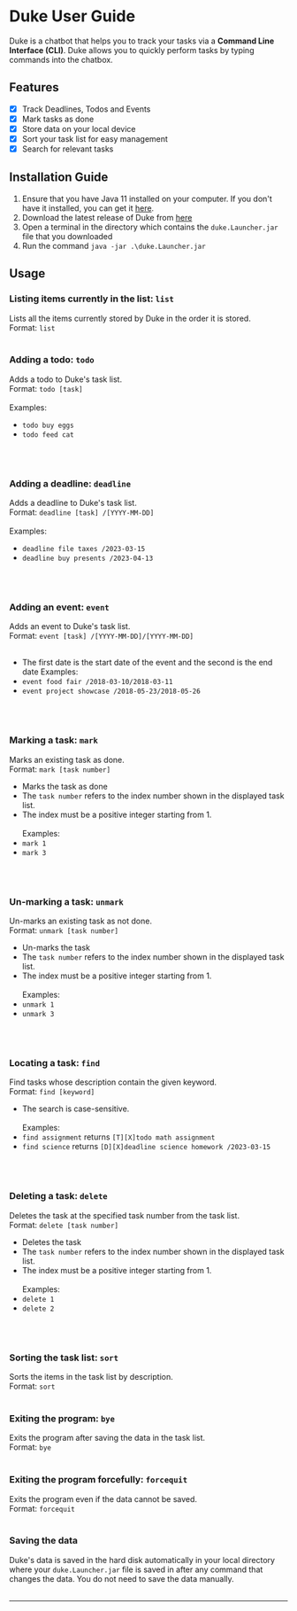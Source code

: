 # Duke User Guide

Duke is a chatbot that helps you to track your tasks via a **Command Line Interface (CLI)**. 
Duke allows you to quickly perform tasks by typing commands into the chatbox.

## Features 
- [X] Track Deadlines, Todos and Events
- [X] Mark tasks as done
- [X] Store data on your local device
- [X] Sort your task list for easy management
- [X] Search for relevant tasks

## Installation Guide
1. Ensure that you have Java 11 installed on your computer. If you don't have it installed, you can get it 
[here](https://www.oracle.com/java/technologies/downloads/#java11).
4. Download the latest release of Duke from [here](https://github.com/clydelhui/ip/releases)
5. Open a terminal in the directory which contains the `duke.Launcher.jar` file that you downloaded
6. Run the command `java -jar .\duke.Launcher.jar`

## Usage

### Listing items currently in the list: `list`

Lists all the items currently stored by Duke in the order it is stored.
<br /> Format: `list`
<br />
<br />

### Adding a todo: `todo`
Adds a todo to Duke's task list.<br />
Format: `todo [task]`<br /><br />
Examples:
- `todo buy eggs`
- `todo feed cat`
<br />
<br />


### Adding a deadline: `deadline`
Adds a deadline to Duke's task list.<br />
Format: `deadline [task] /[YYYY-MM-DD]`<br /><br />
Examples:
- `deadline file taxes /2023-03-15`
- `deadline buy presents /2023-04-13`
<br />
<br />


### Adding an event: `event`
Adds an event to Duke's task list.<br />
Format: `event [task] /[YYYY-MM-DD]/[YYYY-MM-DD]`<br /><br />
- The first date is the start date of the event and the second is the end date
Examples:
- `event food fair /2018-03-10/2018-03-11`
- `event project showcase /2018-05-23/2018-05-26`
<br />
<br />

### Marking a task: `mark`
Marks an existing task as done.<br />
Format: `mark [task number]`<br />
- Marks the task as done
- The `task number` refers to the index number shown in the displayed task list.
- The index must be a positive integer starting from 1.<br /><br />
  Examples:
- `mark 1`
- `mark 3`
<br />
<br />

### Un-marking a task: `unmark`
Un-marks an existing task as not done.<br />
Format: `unmark [task number]`<br />
- Un-marks the task
- The `task number` refers to the index number shown in the displayed task list.
- The index must be a positive integer starting from 1.<br /><br />
  Examples:
- `unmark 1`
- `unmark 3`
<br />
<br />

### Locating a task: `find`
Find tasks whose description contain the given keyword.<br />
Format: `find [keyword]`<br />
- The search is case-sensitive.<br /><br />
  Examples:
- `find assignment` returns `[T][X]todo math assignment`
- `find science` returns `[D][X]deadline science homework /2023-03-15`
<br />
<br />


### Deleting a task: `delete`
Deletes the task at the specified task number from the task list.<br />
Format: `delete [task number]`<br />
- Deletes the task
- The `task number` refers to the index number shown in the displayed task list.
- The index must be a positive integer starting from 1.<br /><br />
  Examples:
- `delete 1`
- `delete 2`
<br />
<br />

### Sorting the task list: `sort`
Sorts the items in the task list by description.<br />
Format: `sort`
<br />
<br />

### Exiting the program: `bye`
Exits the program after saving the data in the task list.<br />
Format: `bye`
<br />
<br />

### Exiting the program forcefully: `forcequit`
Exits the program even if the data cannot be saved.<br />
Format: `forcequit`
<br />
<br />


### Saving the data
Duke's data is saved in the hard disk automatically in your local directory where your `duke.Launcher.jar` file 
is saved in after any command that changes the data. You do not need to save the data manually.
<br />
<br />
***